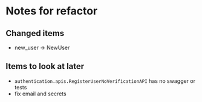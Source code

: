 # Notes for refactor

## Changed items
- new_user -> NewUser 

## Items to look at later
- `authentication.apis.RegisterUserNoVerificationAPI` has no swagger or tests
- fix email and secrets

